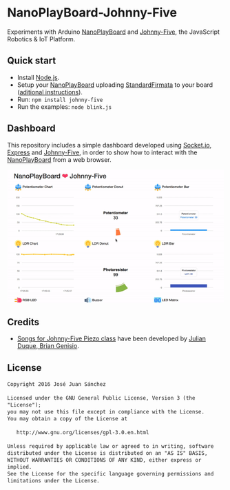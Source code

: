 # NanoPlayBoard-Johnny-Five
Experiments with Arduino [NanoPlayBoard][1] and [Johnny-Five][2], the JavaScript Robotics &amp; IoT Platform.

## Quick start
* Install [Node.js][3].
* Setup your [NanoPlayBoard][1] uploading [StandardFirmata][4] to your board ([aditional instructions][5]).
* Run: `npm install johnny-five`
* Run the examples: `node blink.js`

## Dashboard
This repository includes a simple dashboard developed using [Socket.io][8], [Express][9] and [Johnny-Five][2], in order to show how to interact with the [NanoPlayBoard][1] from a web browser.

![Dashboard][10]

## Credits
* [Songs for Johnny-Five Piezo class][6] have been developed by [Julian Duque, Brian Genisio][7].

## License

```
Copyright 2016 José Juan Sánchez

Licensed under the GNU General Public License, Version 3 (the "License");
you may not use this file except in compliance with the License.
You may obtain a copy of the License at

   http://www.gnu.org/licenses/gpl-3.0.en.html

Unless required by applicable law or agreed to in writing, software
distributed under the License is distributed on an "AS IS" BASIS,
WITHOUT WARRANTIES OR CONDITIONS OF ANY KIND, either express or implied.
See the License for the specific language governing permissions and
limitations under the License.
```

[1]: http://nanoplayboard.org
[2]: http://johnny-five.io
[3]: http://nodejs.org/download/
[4]: http://github.com/firmata/arduino
[5]: http://johnny-five.io/platform-support/#arduino-nano
[6]: http://github.com/julianduque/j5-songs
[7]: http://github.com/julianduque
[8]: http://socket.io
[9]: http://expressjs.com
[10]: https://github.com/josejuansanchez/NanoPlayBoard-Johnny-Five/blob/master/extras/nanoplayboard-dashboard-j5.gif
